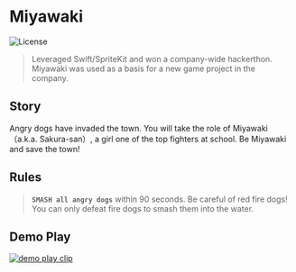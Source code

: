 # Miyawaki

![License](https://img.shields.io/github/license/kokonrori/miyawaki-casual-action-game.svg)

> Leveraged Swift/SpriteKit and won a company-wide hackerthon. Miyawaki was used as a basis for a new game project in the company.

## Story

Angry dogs have invaded the town. You will take the role of Miyawaki（a.k.a. Sakura-san）, a girl one of the top fighters at school. Be Miyawaki and save the town!

## Rules

> **`SMASH all angry dogs`** within 90 seconds. Be careful of red fire dogs! You can only defeat fire dogs to smash them into the water.


## Demo Play

[![demo play clip](https://img.youtube.com/vi/UYOEYqI9H_0/0.jpg)](https://www.youtube.com/watch?v=UYOEYqI9H_0)
